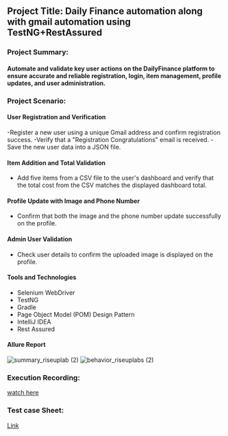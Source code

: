 ## Project Title: Daily Finance automation along with gmail automation using TestNG+RestAssured
### Project Summary:
#### Automate and validate key user actions on the DailyFinance platform to ensure accurate and reliable registration, login, item management, profile updates, and user administration.
### Project Scenario:
#### User Registration and Verification
-Register a new user using a unique Gmail address and confirm registration success.
-Verify that a "Registration Congratulations" email is received.
-Save the new user data into a JSON file.
#### Item Addition and Total Validation
- Add five items from a CSV file to the user's dashboard and verify that the total cost from the CSV matches the displayed dashboard total.
#### Profile Update with Image and Phone Number
- Confirm that both the image and the phone number update successfully on the profile.
#### Admin User Validation
- Check user details to confirm the uploaded image is displayed on the profile.
#### Tools and Technologies
- Selenium WebDriver
- TestNG
- Gradle
- Page Object Model (POM) Design Pattern
- IntelliJ IDEA
- Rest Assured
#### Allure Report
![summary_riseuplab (2)](https://github.com/user-attachments/assets/aec78fa8-e275-4aaf-a9bf-18cc69d1c3f5)
![behavior_riseuplabs (2)](https://github.com/user-attachments/assets/8cb204eb-14c0-4954-a0ab-defc3ff72991)
### Execution Recording:
[watch here](https://drive.google.com/file/d/1cDp0xG0bWXZYqbiQHddkL6tFC5zgOlBC/view)
### Test case Sheet:
[Link](https://docs.google.com/spreadsheets/d/1BwAd6JeoAdTZU78kYjca-cR7hxyu0KSt/edit?usp=sharing&ouid=103259212972359849745&rtpof=true&sd=true)


